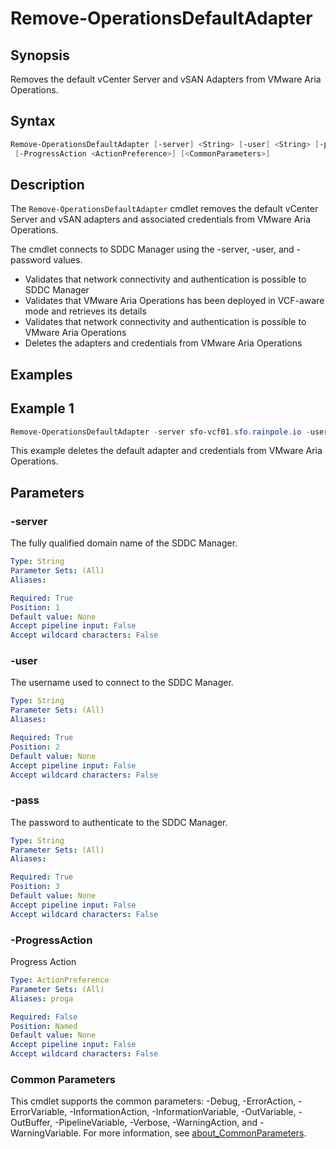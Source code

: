 # Remove-OperationsDefaultAdapter

## Synopsis

Removes the default vCenter Server and vSAN Adapters from VMware Aria Operations.

## Syntax

```powershell
Remove-OperationsDefaultAdapter [-server] <String> [-user] <String> [-pass] <String>
 [-ProgressAction <ActionPreference>] [<CommonParameters>]
```

## Description

The `Remove-OperationsDefaultAdapter` cmdlet removes the default vCenter Server and vSAN adapters and associated
credentials from VMware Aria Operations.

The cmdlet connects to SDDC Manager using the -server, -user, and -password values.

- Validates that network connectivity and authentication is possible to SDDC Manager
- Validates that VMware Aria Operations has been deployed in VCF-aware mode and retrieves its details
- Validates that network connectivity and authentication is possible to VMware Aria Operations
- Deletes the adapters and credentials from VMware Aria Operations

## Examples

## Example 1

```powershell
Remove-OperationsDefaultAdapter -server sfo-vcf01.sfo.rainpole.io -user administrator@vsphere.local -pass VMw@re1!
```

This example deletes the default adapter and credentials from VMware Aria Operations.

## Parameters

### -server

The fully qualified domain name of the SDDC Manager.

```yaml
Type: String
Parameter Sets: (All)
Aliases:

Required: True
Position: 1
Default value: None
Accept pipeline input: False
Accept wildcard characters: False
```

### -user

The username used to connect to the SDDC Manager.

```yaml
Type: String
Parameter Sets: (All)
Aliases:

Required: True
Position: 2
Default value: None
Accept pipeline input: False
Accept wildcard characters: False
```

### -pass

The password to authenticate to the SDDC Manager.

```yaml
Type: String
Parameter Sets: (All)
Aliases:

Required: True
Position: 3
Default value: None
Accept pipeline input: False
Accept wildcard characters: False
```

### -ProgressAction

Progress Action

```yaml
Type: ActionPreference
Parameter Sets: (All)
Aliases: proga

Required: False
Position: Named
Default value: None
Accept pipeline input: False
Accept wildcard characters: False
```

### Common Parameters
This cmdlet supports the common parameters: -Debug, -ErrorAction, -ErrorVariable, -InformationAction, -InformationVariable, -OutVariable, -OutBuffer, -PipelineVariable, -Verbose, -WarningAction, and -WarningVariable. For more information, see [about_CommonParameters](http://go.microsoft.com/fwlink/?LinkID=113216).
